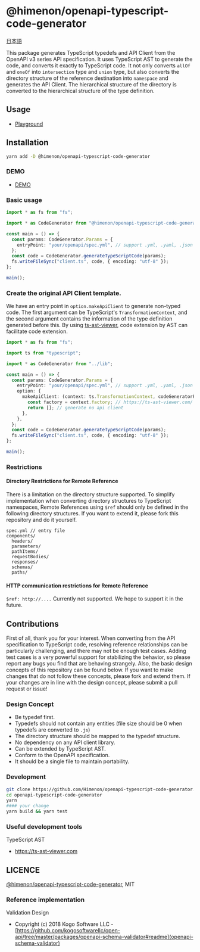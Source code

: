 # @himenon/openapi-typescript-code-generator

[日本語](./docs/ja/README-ja.md)

This package generates TypeScript typedefs and API Client from the OpenAPI v3 series API specification.
It uses TypeScript AST to generate the code, and converts it exactly to TypeScript code.
It not only converts `allOf` and `oneOf` into `intersection` type and `union` type, but also converts the directory structure of the reference destination into `namespace` and generates the API Client.
The hierarchical structure of the directory is converted to the hierarchical structure of the type definition.

## Usage

- [Playground](https://himenon.github.io/openapi-typescript-code-generator-playground/index.html)

## Installation

```bash
yarn add -D @himenon/openapi-typescript-code-generator
```

### DEMO

- [DEMO](./example/README.md)

### Basic usage

```ts
import * as fs from "fs";

import * as CodeGenerator from "@himenon/openapi-typescript-code-generator";

const main = () => {
  const params: CodeGenerator.Params = {
    entryPoint: "your/openapi/spec.yml", // support .yml, .yaml, .json
  };
  const code = CodeGenerator.generateTypeScriptCode(params);
  fs.writeFileSync("client.ts", code, { encoding: "utf-8" });
};

main();
```

### Create the original API Client template.

We have an entry point in `option.makeApiClient` to generate non-typed code.
The first argument can be TypeScript's `TransformationContext`, and the second argument contains the information of the type definition generated before this.
By using [ts-ast-viewer](https://ts-ast-viewer.com), code extension by AST can facilitate code extension.

```ts
import * as fs from "fs";

import ts from "typescript";

import * as CodeGenerator from "../lib";

const main = () => {
  const params: CodeGenerator.Params = {
    entryPoint: "your/openapi/spec.yml", // support .yml, .yaml, .json
    option: {
      makeApiClient: (context: ts.TransformationContext, codeGeneratorParamsList: CodeGenerator.Converter.v3.CodeGeneratorParams[]): ts.Statement[] => {
        const factory = context.factory; // https://ts-ast-viewer.com/ is very very very useful !
        return []; // generate no api client
      },
    },
  };
  const code = CodeGenerator.generateTypeScriptCode(params);
  fs.writeFileSync("client.ts", code, { encoding: "utf-8" });
};

main();
```

### Restrictions

#### Directory Restrictions for Remote Reference

There is a limitation on the directory structure supported.
To simplify implementation when converting directory structures to TypeScript namespaces, Remote References using `$ref` should only be defined in the following directory structures.
If you want to extend it, please fork this repository and do it yourself.

```
spec.yml // entry file
components/
  headers/
  parameters/
  pathItems/
  requestBodies/
  responses/
  schemas/
  paths/
```

#### HTTP communication restrictions for Remote Reference

`$ref: http://....` Currently not supported. We hope to support it in the future.

## Contributions

First of all, thank you for your interest.
When converting from the API specification to TypeScript code, resolving reference relationships can be particularly challenging, and there may not be enough test cases.
Adding test cases is a very powerful support for stabilizing the behavior, so please report any bugs you find that are behaving strangely.
Also, the basic design concepts of this repository can be found below. If you want to make changes that do not follow these concepts, please fork and extend them.
If your changes are in line with the design concept, please submit a pull request or issue!

### Design Concept

- Be typedef first.
- Typedefs should not contain any entities (file size should be 0 when typedefs are converted to `.js`)
- The directory structure should be mapped to the typedef structure.
- No dependency on any API client library.
- Can be extended by TypeScript AST.
- Conform to the OpenAPI specification.
- It should be a single file to maintain portability.

### Development

```bash
git clone https://github.com/Himenon/openapi-typescript-code-generator.git
cd openapi-typescript-code-generator
yarn
#### your change
yarn build && yarn test
```

### Useful development tools

TypeScript AST

- https://ts-ast-viewer.com

## LICENCE

[@himenon/openapi-typescript-code-generator](https://github.com/Himenon/typescript-codegen), MIT

### Reference implementation

Validation Design

- Copyright (c) 2018 Kogo Software LLC - [https://github.com/kogosoftwarellc/open-api/tree/master/packages/openapi-schema-validator#readme](openapi-schema-validator)
